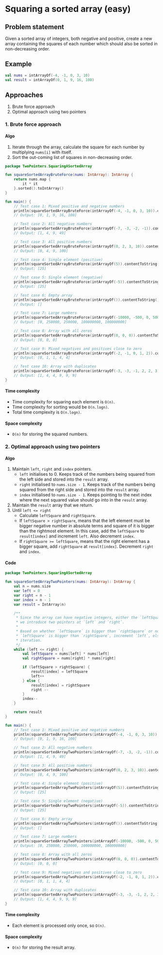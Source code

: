 # Squaring a sorted array (easy)
## Problem statement
Given a sorted array of integers, both negative and positive, create a new array containing the squares
of each number which should also be sorted in non-decreasing order.

## Example
```kotlin
val nums = intArrayOf(-4, -1, 0, 3, 10)
val result = intArrayOf(0, 1, 9, 16, 100)
```

## Approaches
1. Brute force approach
2. Optimal approach using two pointers

### 1. Brute force approach
#### Algo
1. Iterate through the array, calculate the square for each number by multiplying `nums[i]` with itself.
2. Sort the out-coming list of squares in non-decreasing order.

```kotlin
package TwoPointers.SquaringASortedArray

fun squareSortedArrayBruteForce(nums: IntArray): IntArray {
    return nums.map {
        it * it
    }.sorted().toIntArray()
}

fun main() {
    // Test case 1: Mixed positive and negative numbers
    println(squareSortedArrayBruteForce(intArrayOf(-4, -1, 0, 3, 10)).contentToString())
    // Output: [0, 1, 9, 16, 100]

    // Test case 2: All negative numbers
    println(squareSortedArrayBruteForce(intArrayOf(-7, -3, -2, -1)).contentToString())
    // Output: [1, 4, 9, 49]

    // Test case 3: All positive numbers
    println(squareSortedArrayBruteForce(intArrayOf(0, 2, 3, 10)).contentToString())
    // Output: [0, 4, 9, 100]

    // Test case 4: Single element (positive)
    println(squareSortedArrayBruteForce(intArrayOf(5)).contentToString())
    // Output: [25]

    // Test case 5: Single element (negative)
    println(squareSortedArrayBruteForce(intArrayOf(-5)).contentToString())
    // Output: [25]

    // Test case 6: Empty array
    println(squareSortedArrayBruteForce(intArrayOf()).contentToString())
    // Output: []

    // Test case 7: Large numbers
    println(squareSortedArrayBruteForce(intArrayOf(-10000, -500, 0, 500, 10000)).contentToString())
    // Output: [0, 250000, 250000, 100000000, 100000000]

    // Test case 8: Array with all zeros
    println(squareSortedArrayBruteForce(intArrayOf(0, 0, 0)).contentToString())
    // Output: [0, 0, 0]

    // Test case 9: Mixed negatives and positives close to zero
    println(squareSortedArrayBruteForce(intArrayOf(-2, -1, 0, 1, 2)).contentToString())
    // Output: [0, 1, 1, 4, 4]

    // Test case 10: Array with duplicates
    println(squareSortedArrayBruteForce(intArrayOf(-3, -3, -1, 2, 2, 3)).contentToString())
    // Output: [1, 4, 4, 9, 9, 9]
}
```

#### Time complexity
- Time complexity for squaring each element is `O(n)`.
- Time complexity for sorting would be `O(n.logn)`.
- Total time complexity is `O(n.logn)`.

#### Space complexity
- `O(n)` for storing the squared numbers.

### 2. Optimal approach using two pointers
#### Algo
1. Maintain `left`, `right` and `index` pointers.
    - `left` initialises to 0. Keeps track of the numbers being squared from the left side and stored into the `result` array.
    - `right` initialised to `nums.size - 1`. Keeps track of the numbers being squared from the right side and stored into the `result` array.
    - `index` initialised to `nums.size - 1`. Keeps pointing to the next index where the next squared value should go into in the `result` array.
2. Maintain the `result` array that we return.
3. Until `left <= right`
    - Calculate `leftSquare` and `rightSquare`. 
    - If `leftSquare > rightSquare`, means that the left element must be bigger negative number in absolute terms and square of it
   is bigger than the rightmost element. In this case, add the `leftSquare` to `result[index]` and increment `left`. Also decrement
   `index`.
    - If `rightSquare >= leftSquare`, means that the right element has a bigger square, add `rightSquare` at `result[index]`. Decrement 
   `right` and `index`.

#### Code
```kotlin
package TwoPointers.SquaringASortedArray

fun squareSortedArrayTwoPointers(nums: IntArray): IntArray {
    val n = nums.size
    var left = 0
    var right = n - 1
    var index = n - 1
    var result = IntArray(n)

    /**
     * Since the array can have negative integers, either the `leftSquare` or `rightSquare` can be the biggest number. To address this,
     * we introduce two pointers at `left` and `right`.
     *
     * Based on whether `leftSquare` is bigger than `rightSquare` or not, we push the square value in the result array from end. If
     * `leftSquare` is bigger than `rightSquare`, increment `left`, else decrement `right`. Keep decrementing the `index` pointer in each
     * iteration.
     */
    while (left <= right) {
        val leftSquare = nums[left] * nums[left]
        val rightSquare = nums[right] * nums[right]

        if (leftSquare > rightSquare) {
            result[index] = leftSquare
            left++
        } else {
            result[index] = rightSquare
            right --
        }
        index--
    }

    return result
}

fun main() {
    // Test case 1: Mixed positive and negative numbers
    println(squareSortedArrayTwoPointers(intArrayOf(-4, -1, 0, 3, 10)).contentToString())
    // Output: [0, 1, 9, 16, 100]

    // Test case 2: All negative numbers
    println(squareSortedArrayTwoPointers(intArrayOf(-7, -3, -2, -1)).contentToString())
    // Output: [1, 4, 9, 49]

    // Test case 3: All positive numbers
    println(squareSortedArrayTwoPointers(intArrayOf(0, 2, 3, 10)).contentToString())
    // Output: [0, 4, 9, 100]

    // Test case 4: Single element (positive)
    println(squareSortedArrayTwoPointers(intArrayOf(5)).contentToString())
    // Output: [25]

    // Test case 5: Single element (negative)
    println(squareSortedArrayTwoPointers(intArrayOf(-5)).contentToString())
    // Output: [25]

    // Test case 6: Empty array
    println(squareSortedArrayTwoPointers(intArrayOf()).contentToString())
    // Output: []

    // Test case 7: Large numbers
    println(squareSortedArrayTwoPointers(intArrayOf(-10000, -500, 0, 500, 10000)).contentToString())
    // Output: [0, 250000, 250000, 100000000, 100000000]

    // Test case 8: Array with all zeros
    println(squareSortedArrayTwoPointers(intArrayOf(0, 0, 0)).contentToString())
    // Output: [0, 0, 0]

    // Test case 9: Mixed negatives and positives close to zero
    println(squareSortedArrayTwoPointers(intArrayOf(-2, -1, 0, 1, 2)).contentToString())
    // Output: [0, 1, 1, 4, 4]

    // Test case 10: Array with duplicates
    println(squareSortedArrayTwoPointers(intArrayOf(-3, -3, -1, 2, 2, 3)).contentToString())
    // Output: [1, 4, 4, 9, 9, 9]
}
```

#### Time complexity
- Each element is processed only once, so `O(n)`.

#### Space complexity
- `O(n)` for storing the result array.
